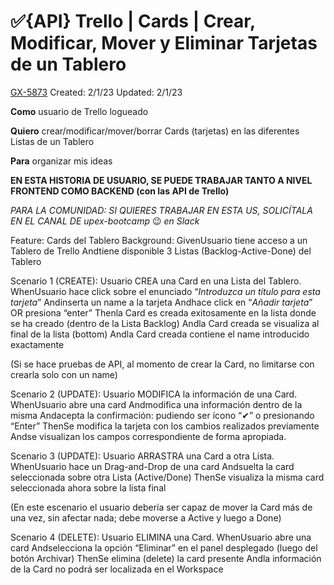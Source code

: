 # ✅{API} Trello | Cards | Crear, Modificar, Mover y Eliminar Tarjetas de un Tablero

[GX-5873](https://upexgalaxy6.atlassian.net/browse/GX-5873) Created: 2/1/23 Updated: 2/1/23

**Como** usuario de Trello logueado

**Quiero** crear/modificar/mover/borrar Cards (tarjetas) en las diferentes Listas de un Tablero

**Para** organizar mis ideas

**EN ESTA HISTORIA DE USUARIO, SE PUEDE TRABAJAR TANTO A NIVEL FRONTEND COMO BACKEND (con las API de Trello)**

_PARA LA COMUNIDAD: SI QUIERES TRABAJAR EN ESTA US, SOLICÍTALA EN EL CANAL DE upex-bootcamp_ 😉 _en Slack_

Feature: Cards del Tablero
Background:
GivenUsuario tiene acceso a un Tablero de Trello
Andtiene disponible 3 Listas (Backlog-Active-Done) del Tablero

Scenario 1 (CREATE): Usuario CREA una Card en una Lista del Tablero.
WhenUsuario hace click sobre el enunciado “*Introduzca un título para esta tarjeta*”
Andinserta un name a la tarjeta
Andhace click en “*Añadir tarjeta*” OR presiona “enter”
Thenla Card es creada exitosamente en la lista donde se ha creado (dentro de la Lista Backlog)
Andla Card creada se visualiza al final de la lista (bottom)
Andla Card creada contiene el name introducido exactamente

(Si se hace pruebas de API, al momento de crear la Card, no limitarse con crearla solo con un name)

Scenario 2 (UPDATE): Usuario MODIFICA la información de una Card.
WhenUsuario abre una card
Andmodifica una información dentro de la misma
Andacepta la confirmación: pudiendo ser ícono “✔” o presionando “Enter”
ThenSe modifica la tarjeta con los cambios realizados previamente
Andse visualizan los campos correspondiente de forma apropiada.

Scenario 3 (UPDATE): Usuario ARRASTRA una Card a otra Lista.
WhenUsuario hace un Drag-and-Drop de una card
Andsuelta la card seleccionada sobre otra Lista (Active/Done)
ThenSe visualiza la misma card seleccionada ahora sobre la lista final

(En este escenario el usuario debería ser capaz de mover la Card más de una vez, sin afectar nada; debe moverse a Active y luego a Done)

Scenario 4 (DELETE): Usuario ELIMINA una Card.
WhenUsuario abre una card
Andselecciona la opción “Eliminar” en el panel desplegado (luego del botón Archivar)
ThenSe elimina (delete) la card presente
Andla información de la Card no podrá ser localizada en el Workspace
